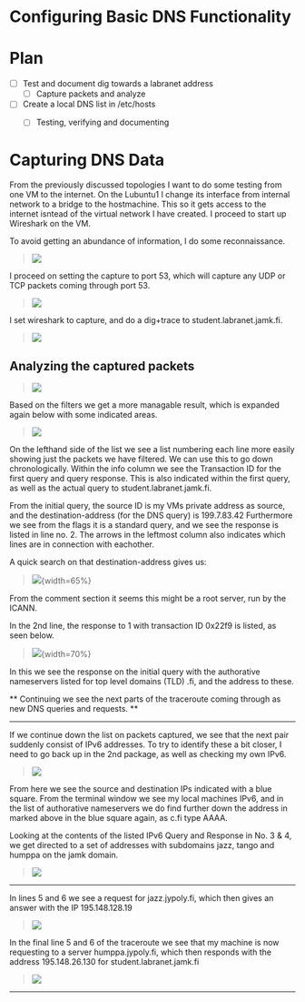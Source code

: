 # Configuring Basic DNS Functionality

# Plan 

- [ ] Test and document dig towards a labranet address
	- [ ] Capture packets and analyze

- [ ] Create a local DNS list in /etc/hosts
	- [ ] Testing, verifying and documenting



# Capturing DNS Data 

From the previously discussed topologies I want to do some testing from one VM to the internet. On the Lubuntu1 I change its interface from internal network to a bridge to the hostmachine.
This so it gets access to the internet isntead of the virtual network I have created. I proceed to start up Wireshark on the VM.

To avoid getting an abundance of information, I do some reconnaissance.

>![](/documentation/E15/Netstatports.png)

I proceed on setting the capture to port 53, which will capture any UDP or TCP packets coming through port 53.

>![](/documentation/E15/capture1.png)

I set wireshark to capture, and do a dig+trace to student.labranet.jamk.fi.

>![](/documentation/E15/digtracejamk.png)

## Analyzing the captured packets

>![](/documentation/E15/capture1_resultlist.png)

Based on the filters we get a more managable result, which is expanded again below with some indicated areas. 

>![](/documentation/E15/capture_resultmarked.png)

On the lefthand side of the list we see a list numbering each line more easily showing just the packets we have filtered. We can use this to go down chronologically. 
Within the info column we see the Transaction ID for the first query and query response. This is also indicated within the first query, as well as the actual query to student.labranet.jamk.fi.

From the initial query, the source ID is my VMs private address as source, and the destination-address (for the DNS query) is 199.7.83.42
Furthermore we see from the flags it is a standard query, and we see the response is listed in line no. 2. The arrows in the leftmost column also indicates which lines are in connection with eachother. 

A quick search on that destination-address gives us:

>![](/documentation/E15/arinlookup.png){width=65%}

From the comment section it seems this might be a root server, run by the ICANN.

In the 2nd line, the response to 1 with transaction ID 0x22f9 is listed, as seen below.

>![](/documentation/E15/captureresponse1.png){width=70%}

In this we see the response on the initial query with the authorative nameservers listed for top level domains (TLD) .fi, and the address to these.

** Continuing we see the next parts of the traceroute coming through as new DNS queries and requests. **

---

If we continue down the list on packets captured, we see that the next pair suddenly consist of IPv6 addresses. To try to identify these a bit closer, I need to go back up in the 2nd package, as well as checking my own IPv6.

>![](/documentation/E15/FindingIpv6.png)

From here we see the source and destination IPs indicated with a blue square. From the terminal window we see my local machines IPv6, and in the list of authorative nameservers we do find further down the address in marked above in the blue square again, as c.fi type AAAA. 

Looking at the contents of the listed IPv6 Query and Response in No. 3 & 4, we get directed to a set of addresses with subdomains jazz, tango and humppa on the jamk domain. 

>![](/documentation/E15/line4.png)

---

In lines 5 and 6 we see a request for jazz.jypoly.fi, which then gives an answer with the IP 195.148.128.19

>![](/documentation/E15/answerjazz.png)

In the final line 5 and 6 of the traceroute we see that my machine is now requesting to a server humppa.jypoly.fi, which then responds with the address 195.148.26.130 for student.labranet.jamk.fi

>![](/documentation/E15/line56.png)

---

